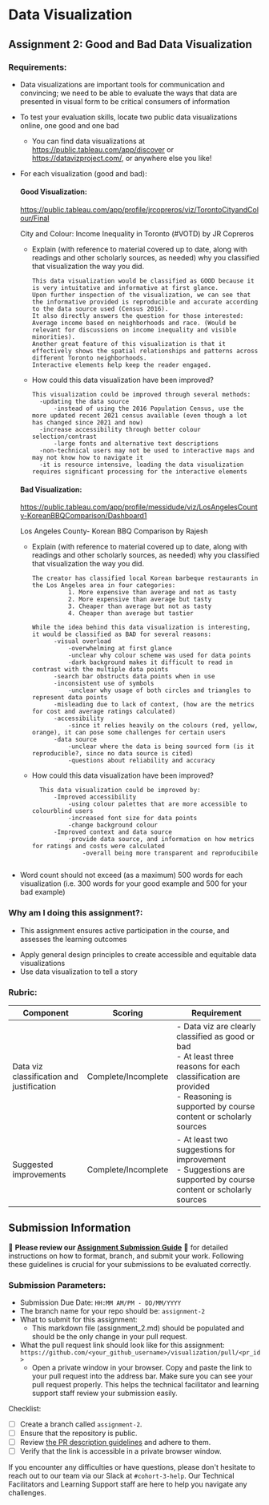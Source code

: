 # Data Visualization

## Assignment 2: Good and Bad Data Visualization

### Requirements:

- Data visualizations are important tools for communication and convincing; we need to be able to evaluate the ways that data are presented in visual form to be critical consumers of information 
- To test your evaluation skills, locate two public data visualizations online, one good and one bad  
    - You can find data visualizations at https://public.tableau.com/app/discover or https://datavizproject.com/, or anywhere else you like! 
- For each visualization (good and bad):  
    #### Good Visualization:

    https://public.tableau.com/app/profile/jrcopreros/viz/TorontoCityandColour/Final

    City and Colour: Income Inequality in Toronto (#VOTD) by JR Copreros

    - Explain (with reference to material covered up to date, along with readings and other scholarly sources, as needed) why you classified that visualization the way you did.
      ```
      This data visualization would be classified as GOOD because it is very intuitative and informative at first glance. 
      Upon further inspection of the visualization, we can see that the informative provided is reproducible and accurate according to the data source used (Census 2016).
      It also directly answers the question for those interested: Average income based on neighborhoods and race. (Would be relevant for discussions on income inequality and visible minorities).
      Another great feature of this visualization is that it effectively shows the spatial relationships and patterns across different Toronto neighborhoods.
      Interactive elements help keep the reader engaged.

      ```
    - How could this data visualization have been improved?  
      ```
      This visualization could be improved through several methods:
        -updating the data source
            -instead of using the 2016 Population Census, use the more updated recent 2021 census available (even though a lot has changed since 2021 and now)
        -increase accessibility through better colour selection/contrast
            -large fonts and alternative text descriptions
        -non-technical users may not be used to interactive maps and may not know how to navigate it
        -it is resource intensive, loading the data visualization requires significant processing for the interactive elements
      
      ```

    #### Bad Visualization:

    https://public.tableau.com/app/profile/messidude/viz/LosAngelesCounty-KoreanBBQComparison/Dashboard1

    Los Angeles County- Korean BBQ Comparison by Rajesh

    - Explain (with reference to material covered up to date, along with readings and other scholarly sources, as needed) why you classified that visualization the way you did.
      ```
      The creator has classified local Korean barbeque restaurants in the Los Angeles area in four categories:
                1. More expensive than average and not as tasty
                2. More expensive than average but tasty
                3. Cheaper than average but not as tasty
                4. Cheaper than average but tastier

      While the idea behind this data visualization is interesting, it would be classified as BAD for several reasons:
            -visual overload
                -overwhelming at first glance
                -unclear why colour scheme was used for data points
                -dark background makes it difficult to read in contrast with the multiple data points
            -search bar obstructs data points when in use
            -inconsistent use of symbols
                -unclear why usage of both circles and triangles to represent data points
            -misleading due to lack of context, (how are the metrics for cost and average ratings calculated)
            -accessibility
                -since it relies heavily on the colours (red, yellow, orange), it can pose some challenges for certain users
            -data source
                -unclear where the data is being sourced form (is it reproducible?, since no data source is cited)
                -questions about reliability and accuracy

      ```
    - How could this data visualization have been improved?  
      ```
        This data visualization could be improved by:
            -Improved accessibility
                -using colour palettes that are more accessible to colourblind users
                -increased font size for data points
                -change background colour
            -Improved context and data source
                -provide data source, and information on how metrics for ratings and costs were calculated
                    -overall being more transparent and reproducibile
          
      ```

- Word count should not exceed (as a maximum) 500 words for each visualization (i.e. 
300 words for your good example and 500 for your bad example)

### Why am I doing this assignment?:

- This assignment ensures active participation in the course, and assesses the learning outcomes
* Apply general design principles to create accessible and equitable data visualizations
* Use data visualization to tell a story

### Rubric:

| Component               | Scoring   | Requirement                                                 |
|-------------------------|-----------|-------------------------------------------------------------|
| Data viz classification and justification | Complete/Incomplete | - Data viz are clearly classified as good or bad<br />- At least three reasons for each classification are provided<br />- Reasoning is supported by course content or scholarly sources |
| Suggested improvements  | Complete/Incomplete | - At least two suggestions for improvement<br />- Suggestions are supported by course content or scholarly sources |

## Submission Information

🚨 **Please review our [Assignment Submission Guide](https://github.com/UofT-DSI/onboarding/blob/main/onboarding_documents/submissions.md)** 🚨 for detailed instructions on how to format, branch, and submit your work. Following these guidelines is crucial for your submissions to be evaluated correctly.

### Submission Parameters:
* Submission Due Date: `HH:MM AM/PM - DD/MM/YYYY`
* The branch name for your repo should be: `assignment-2`
* What to submit for this assignment:
    * This markdown file (assignment_2.md) should be populated and should be the only change in your pull request.
* What the pull request link should look like for this assignment: `https://github.com/<your_github_username>/visualization/pull/<pr_id>`
    * Open a private window in your browser. Copy and paste the link to your pull request into the address bar. Make sure you can see your pull request properly. This helps the technical facilitator and learning support staff review your submission easily.

Checklist:
- [ ] Create a branch called `assignment-2`.
- [ ] Ensure that the repository is public.
- [ ] Review [the PR description guidelines](https://github.com/UofT-DSI/onboarding/blob/main/onboarding_documents/submissions.md#guidelines-for-pull-request-descriptions) and adhere to them.
- [ ] Verify that the link is accessible in a private browser window.

If you encounter any difficulties or have questions, please don't hesitate to reach out to our team via our Slack at `#cohort-3-help`. Our Technical Facilitators and Learning Support staff are here to help you navigate any challenges.
